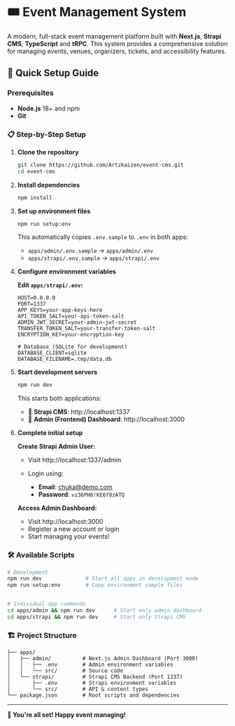 # 🎟️ Event Management System

A modern, full-stack event management platform built with **Next.js**, **Strapi CMS**, **TypeScript** and **tRPC**. This system provides a comprehensive solution for managing events, venues, organizers, tickets, and accessibility features.

## 🚀 Quick Setup Guide

### Prerequisites

- **Node.js** 18+ and npm
- **Git**

### 📋 Step-by-Step Setup

1. **Clone the repository**

   ```bash
   git clone https://github.com/Artzkaizen/event-cms.git
   cd event-cms
   ```

2. **Install dependencies**

   ```bash
   npm install
   ```

3. **Set up environment files**

   ```bash
   npm run setup:env
   ```

   This automatically copies `.env.sample` to `.env` in both apps:

   - `apps/admin/.env.sample` → `apps/admin/.env`
   - `apps/strapi/.env.sample` → `apps/strapi/.env`

4. **Configure environment variables**

   **Edit `apps/strapi/.env`:**

   ```env
   HOST=0.0.0.0
   PORT=1337
   APP_KEYS=your-app-keys-here
   API_TOKEN_SALT=your-api-token-salt
   ADMIN_JWT_SECRET=your-admin-jwt-secret
   TRANSFER_TOKEN_SALT=your-transfer-token-salt
   ENCRYPTION_KEY=your-encryption-key

   # Database (SQLite for development)
   DATABASE_CLIENT=sqlite
   DATABASE_FILENAME=.tmp/data.db
   ```

5. **Start development servers**

   ```bash
   npm run dev
   ```

   This starts both applications:

   - 🔧 **Strapi CMS**: http://localhost:1337
   - 🎨 **Admin (Frontend) Dashboard**: http://localhost:3000

6. **Complete initial setup**

   **Create Strapi Admin User:**

   - Visit http://localhost:1337/admin

   - Login using:
     - **Email**: chuka@demo.com
     - **Password**: `vz36PH6!KE6f8zATQ`

   **Access Admin Dashboard:**

   - Visit http://localhost:3000
   - Register a new account or login
   - Start managing your events!

### 🛠️ Available Scripts

```bash
# Development
npm run dev              # Start all apps in development mode
npm run setup:env        # Copy environment sample files


# Individual app commands
cd apps/admin && npm run dev      # Start only admin dashboard
cd apps/strapi && npm run dev     # Start only Strapi CMS
```

### 🏗️ Project Structure

```
├── apps/
│   ├── admin/          # Next.js Admin Dashboard (Port 3000)
│   │   ├── .env        # Admin environment variables
│   │   └── src/        # Source code
│   └── strapi/         # Strapi CMS Backend (Port 1337)
│       ├── .env        # Strapi environment variables
│       └── src/        # API & content types
└── package.json        # Root scripts and dependencies
```

---

**🎉 You're all set! Happy event managing!**
